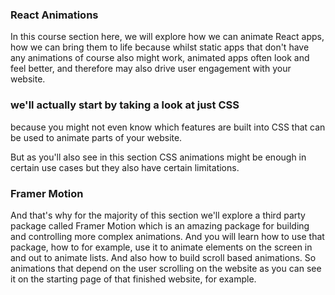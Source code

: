 ### React Animations

In this course section here, we will explore how we can animate React apps,
how we can bring them to life because whilst static apps that don't have any animations
of course also might work, animated apps often look and feel better,
and therefore may also drive user engagement with your website.

### we'll actually start by taking a look at just CSS

because you might not even know which features
are built into CSS that can be used to animate parts
of your website.

But as you'll also see in this section
CSS animations might be enough in certain use cases
but they also have certain limitations.

### Framer Motion

And that's why for the majority of this section
we'll explore a third party package called Framer Motion
which is an amazing package for building
and controlling more complex animations.
And you will learn how to use that package,
how to for example, use it to animate elements on the screen
in and out to animate lists.
And also how to build scroll based animations.
So animations that depend on the user scrolling
on the website as you can see it on the starting page
of that finished website, for example.
